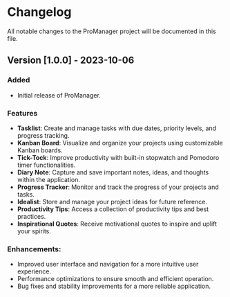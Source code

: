 # Changelog

All notable changes to the ProManager project will be documented in this file.

## Version [1.0.0] - 2023-10-06

### Added
- Initial release of ProManager.

### Features

- **Tasklist**: Create and manage tasks with due dates, priority levels, and progress tracking.
- **Kanban Board**: Visualize and organize your projects using customizable Kanban boards.
- **Tick-Tock**: Improve productivity with built-in stopwatch and Pomodoro timer functionalities.
- **Diary Note**: Capture and save important notes, ideas, and thoughts within the application.
- **Progress Tracker**: Monitor and track the progress of your projects and tasks.
- **Idealist**: Store and manage your project ideas for future reference.
- **Productivity Tips**: Access a collection of productivity tips and best practices.
- **Inspirational Quotes**: Receive motivational quotes to inspire and uplift your spirits.

### Enhancements:

- Improved user interface and navigation for a more intuitive user experience.
- Performance optimizations to ensure smooth and efficient operation.
- Bug fixes and stability improvements for a more reliable application.

